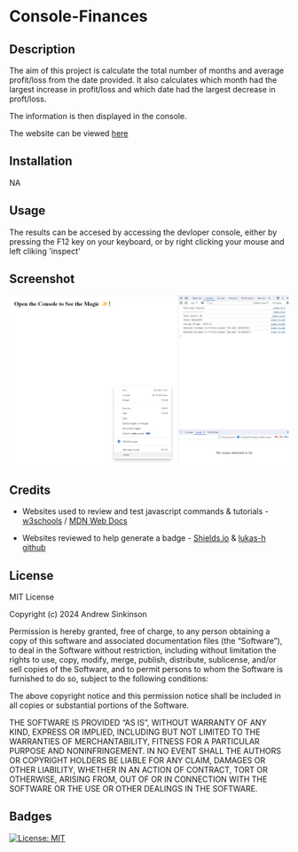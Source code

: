 # Console-Finances

## Description

The aim of this project is calculate the total number of months and average profit/loss from the date provided. It also calculates which month had the largest increase in profit/loss and which date had the largest decrease in proft/loss.

The information is then displayed in the console.

The website can be viewed [here](https://duouk2000.github.io/Console-Finances)

## Installation

NA

## Usage

The results can be accesed by accessing the devloper console, either by pressing the F12 key on your keyboard, or by right clicking your mouse and left cliking 'inspect'

## Screenshot
![screenshot showing the webpage, right-click contect menu and developer console](screenshot.jpg)
    
## Credits

- Websites used to review and test javascript commands & tutorials - [w3schools](https://www.w3schools.com/html/default.asp) /
[MDN Web Docs](https://developer.mozilla.org/en-US/docs/Learn/HTML)

- Websites reviewed to help generate a badge - [Shields.io](https://shields.io/badges) & [lukas-h github](https://gist.github.com/lukas-h/2a5d00690736b4c3a7ba)

## License

MIT License

Copyright (c) 2024 Andrew Sinkinson

Permission is hereby granted, free of charge, to any person obtaining a copy of this software and associated documentation files (the “Software”), to deal in the Software without restriction, including without limitation the rights to use, copy, modify, merge, publish, distribute, sublicense, and/or sell copies of the Software, and to permit persons to whom the Software is furnished to do so, subject to the following conditions:

The above copyright notice and this permission notice shall be included in all copies or substantial portions of the Software.

THE SOFTWARE IS PROVIDED “AS IS”, WITHOUT WARRANTY OF ANY KIND, EXPRESS OR IMPLIED, INCLUDING BUT NOT LIMITED TO THE WARRANTIES OF MERCHANTABILITY, FITNESS FOR A PARTICULAR PURPOSE AND NONINFRINGEMENT. IN NO EVENT SHALL THE AUTHORS OR COPYRIGHT HOLDERS BE LIABLE FOR ANY CLAIM, DAMAGES OR OTHER LIABILITY, WHETHER IN AN ACTION OF CONTRACT, TORT OR OTHERWISE, ARISING FROM, OUT OF OR IN CONNECTION WITH THE SOFTWARE OR THE USE OR OTHER DEALINGS IN THE SOFTWARE.

## Badges

[![License: MIT](https://img.shields.io/badge/License-MIT-blue)](https://opensource.org/licenses/MIT)